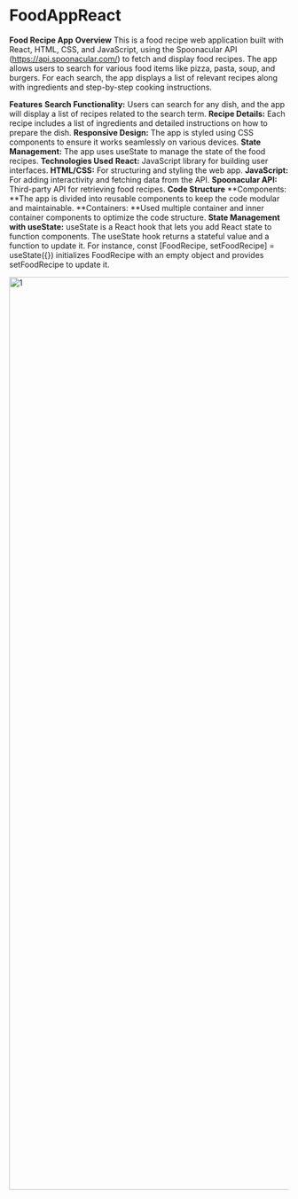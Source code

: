 # FoodAppReact

**Food Recipe App**
**Overview**
This is a food recipe web application built with React, HTML, CSS, and JavaScript, using the Spoonacular API (https://api.spoonacular.com/) to fetch and display food recipes. The app allows users to search for various food items like pizza, pasta, soup, and burgers. For each search, the app displays a list of relevant recipes along with ingredients and step-by-step cooking instructions.

**Features**
**Search Functionality:** Users can search for any dish, and the app will display a list of recipes related to the search term.
**Recipe Details:** Each recipe includes a list of ingredients and detailed instructions on how to prepare the dish.
**Responsive Design:** The app is styled using CSS components to ensure it works seamlessly on various devices.
**State Management:** The app uses useState to manage the state of the food recipes.
**Technologies Used**
**React:** JavaScript library for building user interfaces.
**HTML/CSS:** For structuring and styling the web app.
**JavaScript:** For adding interactivity and fetching data from the API.
**Spoonacular API:** Third-party API for retrieving food recipes.
**Code Structure**
**Components: **The app is divided into reusable components to keep the code modular and maintainable.
**Containers: **Used multiple container and inner container components to optimize the code structure.
**State Management with useState:**
useState is a React hook that lets you add React state to function components. The useState hook returns a stateful value and a function to update it. For instance, const [FoodRecipe, setFoodRecipe] = useState({}) initializes FoodRecipe with an empty object and provides setFoodRecipe to update it.



<img width="1647" alt="1" src="https://github.com/user-attachments/assets/64d52778-bcaa-462c-b419-453c9699650c">


